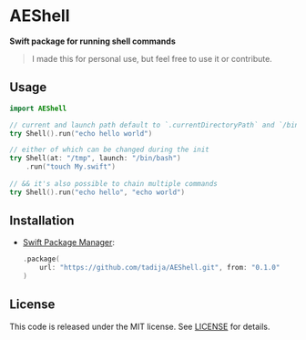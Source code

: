 # AEShell

**Swift package for running shell commands**

> I made this for personal use, but feel free to use it or contribute.

## Usage

```swift
import AEShell

// current and launch path default to `.currentDirectoryPath` and `/bin/zsh` 
try Shell().run("echo hello world")

// either of which can be changed during the init
try Shell(at: "/tmp", launch: "/bin/bash")
    .run("touch My.swift")
    
// && it's also possible to chain multiple commands
try Shell().run("echo hello", "echo world")
```

## Installation

- [Swift Package Manager](https://swift.org/package-manager/):

    ```swift
    .package(
        url: "https://github.com/tadija/AEShell.git", from: "0.1.0"
    )
    ```

## License
This code is released under the MIT license. See [LICENSE](LICENSE) for details.
